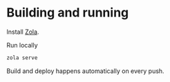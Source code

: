 # Building and running

Install [Zola](https://www.getzola.org/).

Run locally

```sh
zola serve
```

Build and deploy happens automatically on every push.
